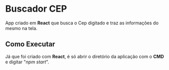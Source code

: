 # Buscador CEP

App criado em **React** que busca o Cep digitado e traz as informações do mesmo na tela.

## Como Executar

Já que foi criado com **React**, é só abrir o diretório da aplicação com o **CMD** e digitar "*npm start*".
